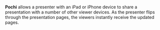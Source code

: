 
**Pochi** allows a presenter with an iPad or iPhone device to share a presentation with a number of other viewer devices. 
As the presenter flips through the presentation pages, the viewers instantly receive the updated pages.


